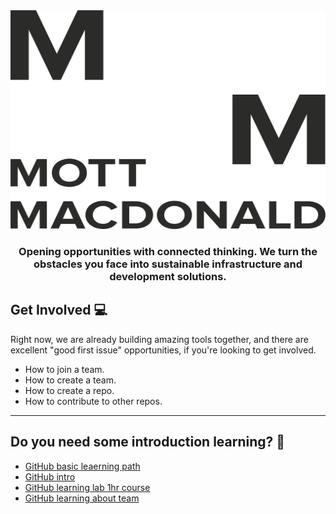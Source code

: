 <div align="center">
	<img src="../images/logo.svg" width="700" height="350" alt="MottMacdonald">
	<h3><b>Opening opportunities with connected thinking. We turn the obstacles you face into sustainable infrastructure and development solutions.</b></h3>
</div>

## Get Involved 💻

Right now, we are already building amazing tools together, and there are excellent "good first issue" opportunities, if you're looking to get involved.

* How to join a team.
* How to create a team.
* How to create a repo.
* How to contribute to other repos.

----

## Do you need some introduction learning? 📖
* [GitHub basic leaerning path](https://portal.pinnacleseries.com/#/learningcenter/series?learningPathId=a6b54a3d-cba1-42cd-8935-7bc57eb68f56)
* [GitHub intro](https://portal.pinnacleseries.com/#/home)
* [GitHub learning lab 1hr course](https://lab.github.com/githubtraining/introduction-to-github)
* [GitHub learning about team](https://docs.github.com/en/enterprise-server@3.3/organizations/organizing-members-into-teams/about-teams)
